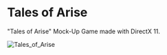 # Tales of Arise
 
"Tales of Arise" Mock-Up Game made with DirectX 11.

![Tales_of_Arise](https://github.com/Slaine066/Tales_of_Arise/assets/45803419/7f597ffb-75ef-4811-ae67-adaf60b31449)
